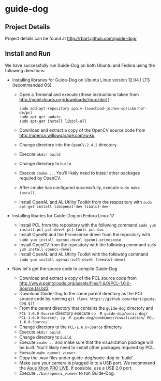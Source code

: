 guide-dog
=========

Project Details
---------------
Project details can be found at http://rbart.github.com/guide-dog/

Install and Run
---------------

We have successfully run Guide-Dog on both Ubuntu and Fedora using the following directions:

-   Installing libraries for Guide-Dog on Ubuntu Linux version 12.04.1 LTS (recommended OS)
    -   Open a Terminal and execute (these instructions taken from
        http://pointclouds.org/downloads/linux.html ):
    
            sudo add-apt-repository ppa:v-launchpad-jochen-sprickerhof-de/pcl
            sudo apt-get update
            sudo apt-get install libpcl-all
    
    -   Download and extract a copy of the OpenCV source code from
        http://opencv.willowgarage.com/wiki/
    -   Change directory into the `OpenCV-2.4.2` directory.
    -   Execute `mkdir build`
    -   Change directory to `build`.
    -   Execute `cmake ..`. You'll likely need to install other packages required by OpenCV.
    -   After cmake has configured successfully, execute `sudo make install`.
    -   Install OpenAL and AL Utility Toolkit from the respository with
		    `sudo apt-get install libopenal-dev libalut-dev`

-   Installing libaries for Guide-Dog on Fedora Linux 17
    -   Install PCL from the repository with the following command
		    `sudo yum install pcl pcl-devel pcl-tools pcl-doc`
    -   Install OpenNI and the Primesense driver from the repository with
		    `sudo yum install openni-devel openni-primesense`
    -   Install OpenCV from the repository with the following command
		    `sudo yum install opencv-devel`
    -   Install OpenAL and AL Utility Toolkit with the following command
		    `sudo yum install openal-soft-devel freealut-devel`

-   Now let's get the source code to compile Guide-Dog
    -   Download and extract a copy of the PCL source code from
        http://www.pointclouds.org/assets/files/1.6.0/PCL-1.6.0-Source.tar.bz2
    -   Download Guide-Dog to the same parent directory as the PCL source code by
        running `git clone https://github.com/rbart/guide-dog.git`
    -   From the parent directory that contains the `guide-dog` directory and
        `PCL-1.6.0-Source` directory execute
        `cp -R guide-dog/sonic-dog/ PCL-1.6.0-Source/; cp -R guide-dog/combined/visualization/ PCL-1.6.0-Source/`
    -   Change directory to the `PCL-1.6.0-Source` directory.
    -   Execute `mkdir build`.
    -   Change directory to `build`.
    -   Execute `cmake ..` and make sure that the visualization package will be built. You'll likely need to install other packages required by PCL.
    -   Execute `make openni_viewer`.
    -   Copy the .wav files under guide-dog/sonic-dog to 'build'.
    -   Make sure your camera is plugged in to a USB  port. We recommend the
        [Asus Xtion PRO LIVE](http://www.asus.com/Multimedia/Motion_Sensor/Xtion_PRO_LIVE/). If possible, use a USB 2.0 port.
    -   Execute `./bin/openni_viewer` to run Guide-Dog.
